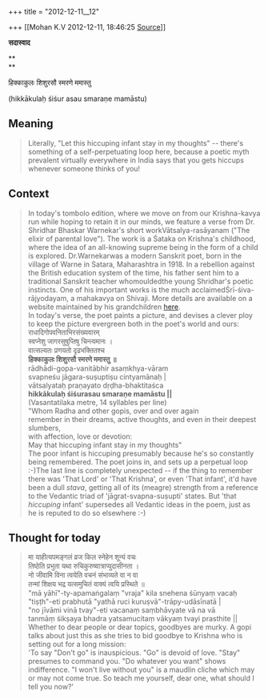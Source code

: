 +++
title = "2012-12-11__12"

+++
[[Mohan K.V	2012-12-11, 18:46:25 [Source](https://groups.google.com/g/sadaswada/c/I86F_6F2uIo)]]



**सदास्वाद**

**  
**

हिक्काकुलः शिशुरसौ स्मरणे ममास्तु  

  

(hikkākulaḥ śiśur asau smaraṇe mamāstu)

  

## Meaning

> Literally, "Let this hiccuping infant stay in my thoughts" -- there's something of a self-perpetuating loop here, because a poetic myth prevalent virtually everywhere in India says that you gets hiccups whenever someone thinks of you! 

## Context

> In today's tombolo edition, where we move on from our Krishna-kavya run while hoping to retain it in our minds, we feature a verse from Dr. Shridhar Bhaskar Warnekar's short workVātsalya-rasāyanam ("The elixir of parental love"). The work is a Śataka on Krishna's childhood, where the idea of an all-knowing supreme being in the form of a child is explored. Dr.Warnekarwas a modern Sanskrit poet, born in the village of Warne in Satara, Maharashtra in 1918. In a rebellion against the British education system of the time, his father sent him to a traditional Sanskrit teacher whomouldedthe young Shridhar's poetic instincts. One of his important works is the much acclaimedŚrī-śiva-rājyodayam, a mahakavya on Shivaji. More details are available on a website maintained by his grandchildren [here](https://sites.google.com/a/warnekar.net/warnekar-s-network/pradnyabharati).  
> In today's verse, the poet paints a picture, and devises a clever ploy to keep the picture evergreen both in the poet's world and ours:  
> राधादिगोपवनिताभिरसंख्यवारम्  
> स्वप्नेशु जागरसुषुप्तिषु चिन्त्यमानः ।  
> वात्सल्यतः प्रणयतो दृढभक्तितश्च  
> **हिक्काकुलः शिशुरसौ स्मरणे ममास्तु ॥**  
> rādhādi-gopa-vanitābhir asaṃkhya-vāram  
> svapneśu jāgara-suṣuptiṣu cintyamānaḥ \|  
> vātsalyataḥ praṇayato dṛḍha-bhaktitaśca  
> **hikkākulaḥ śiśurasau smaraṇe mamāstu \|\|**  
> (Vasantatilaka metre, 14 syllables per line)  
> "Whom Radha and other gopis, over and over again  
> remember in their dreams, active thoughts, and even in their deepest slumbers,  
> with affection, love or devotion:  
> May that hiccuping infant stay in my thoughts"  
> The poor infant is hiccuping presumably because he's so constantly being remembered. The poet joins in, and sets up a perpetual loop :-)The last line is completely unexpected -- if the thing to remember there was 'That Lord' or 'That Krishna', or even 'That infant', it'd have been a dull *stava*, getting all of its (meagre) strength from a reference to the Vedantic triad of 'jāgrat-svapna-suṣupti' states. But 'that *hiccuping* infant' supersedes all Vedantic ideas in the poem, just as he is reputed to do so elsewhere :-) 

## Thought for today

> मा याहीत्यपमङ्गलं व्रज किल स्नेहेन शून्यं वचः  
> तिष्ठेति प्रभुता यथा रुचिकुरुष्वात्राप्युदासीनता ।  
> नो जीवामि विना त्वयेति वचनं संभाव्यते वा न वा  
> तन्मां शिक्षय भद्र यत्समुचितं वाक्यं त्वयि प्रस्थिते ॥  
> "mā yāhī"-ty-apamaṅgalaṃ "vraja" kila snehena śūnyaṃ vacaḥ  
> "tiṣṭh"-eti prabhutā "yathā ruci kuruṣvā"-trāpy-udāsīnatā \|  
> "no jīvāmi vinā tvay"-eti vacanaṃ saṃbhāvyate vā na vā  
> tanmāṃ śikṣaya bhadra yatsamucitaṃ vākyaṃ tvayi prasthite \|\|  
> Whether to dear people or dear topics, goodbyes are murky. A gopi talks about just this as she tries to bid goodbye to Krishna who is setting out for a long mission:  
> 'To say "Don't go" is inauspicious. "Go" is devoid of love. "Stay" presumes to command you. "Do whatever you want" shows indifference. "I won't live without you" is a maudlin cliche which may or may not come true. So teach me yourself, dear one, what should I tell you now?' 

  

